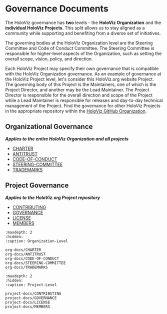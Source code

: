# Governance Documents

The HoloViz governance has **two** levels - the **HoloViz Organization**
and the **individual HoloViz Projects**. This split allows us to stay aligned
as a community while supporting and benefiting from a diverse set of initiatives.

The governing bodies at the HoloViz Organization level are the Steering Committee
and Code of Conduct Committee. The Steering Committee is responsible for
higher-level aspects of the Organization, such as setting the overall scope, vision,
policy, and direction.

Each HoloViz Project may specify their own governance that is compatible with the HoloViz
Organization governance. As an example of governance at the HoloViz Project level,
let's consider this HoloViz.org website Project. The governing body of this Project
is the Maintainers, one of which is the Project Director, and another may be the
Lead Maintainer. The Project Director is responsible for the overall direction and
scope of the Project while a Lead Maintainer is responsible for releases and
day-to-day technical management of the Project. Find the governance for other HoloViz Projects in the appropriate
repository within the [HoloViz GitHub Organization](https://github.com/holoviz).


## Organizational Governance
_**Applies to the entire HoloViz Organization and all projects**_

- [CHARTER](org-docs/CHARTER.md)
- [ANTITRUST](org-docs/ANTITRUST.md)
- [CODE-OF-CONDUCT](org-docs/CODE-OF-CONDUCT.md)
- [STEERING-COMMITTEE](org-docs/STEERING-COMMITTEE.md)
- [TRADEMARKS](org-docs/TRADEMARKS.md)

## Project Governance
_**Applies to the HoloViz.org Project repository**_

- [CONTRIBUTING](project-docs/CONTRIBUTING.md)
- [GOVERNANCE](project-docs/GOVERNANCE.md)
- [LICENSE](project-docs/LICENSE.md)
- [MEMBERS](project-docs/MEMBERS.md)



```{toctree}
:maxdepth: 2
:hidden:
:caption: Organization-Level

org-docs/CHARTER
org-docs/ANTITRUST
org-docs/CODE-OF-CONDUCT
org-docs/STEERING-COMMITTEE
org-docs/TRADEMARKS
```

```{toctree}
:maxdepth: 2
:hidden:
:caption: Project-Level

project-docs/CONTRIBUTING
project-docs/GOVERNANCE
project-docs/LICENSE
project-docs/MEMBERS
```
